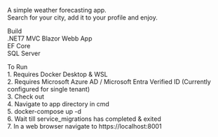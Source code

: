 A simple weather forecasting app.  
Search for your city, add it to your profile and enjoy.   

Build  
	.NET7 MVC Blazor Webb App   
	EF Core   
	SQL Server   

To Run  
	1. Requires Docker Desktop & WSL   
	2. Requires Microsoft Azure AD / Microsoft Entra Verified ID (Currently configured for single tenant)   
	3. Check out  
	4. Navigate to app directory in cmd  
	5. docker-compose up -d  
	6. Wait till service_migrations has completed & exited  
	7. In a web browser navigate to https://localhost:8001  
